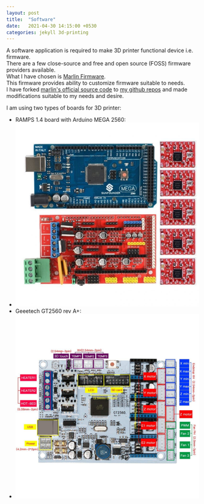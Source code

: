 ```yaml
---
layout: post
title:  "Software"
date:   2021-04-30 14:15:00 +0530
categories: jekyll 3d-printing
---
```



A software application is required to make 3D printer functional device i.e. firmware.\
There are a few close-source and free and open source (FOSS) firmware providers available.\
What I have chosen is [Marlin Firmware].\
This firmware provides ability to customize firmware suitable to needs.\
I have forked [marlin's official source code] to [my github repos] and made modifications suitable to my needs and desire.


I am using two types of boards for 3D printer:
 - RAMPS 1.4 board with Arduino MEGA 2560:
 - ![](https://github.com/ogdhekne/ogdhekne.github.io/raw/main/files/images/3D-Printing/1_8_8-768x768.jpg)
 - Geeetech GT2560  rev A+:
 - ![](https://github.com/ogdhekne/ogdhekne.github.io/raw/main/files/images/3D-Printing/GT2560.jpg)




[Marlin Firmware]: https://marlinfw.org

[marlin's official source code]: https://github.com/MarlinFirmware/Marlin.git

[my github repos]: https://github.com/ogdhekne/marlin-corexy.git